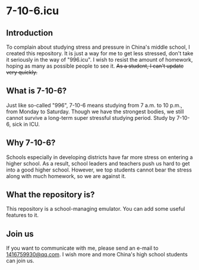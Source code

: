 # 7-10-6.icu
## Introduction
To complain about studying stress and pressure in China's middle school, I created this repository.
It is just a way for me to get less stressed, don't take it seriously in the way of \"996.icu\".
I wish to resist the amount of homework, hoping as many as possible people to see it.
~~As a student, I can't update very quickly.~~
## What is 7-10-6?
Just like so-called \"996\", 7-10-6 means studying from 7 a.m. to 10 p.m., from Monday to Saturday.
Though we have the strongest bodies, we still cannot survive a long-term super stressful studying period.
Study by 7-10-6, sick in ICU.
## Why 7-10-6?
Schools especially in developing districts have far more stress on entering a higher school.
As a result, school leaders and teachers push us hard to get into a good higher school.
However, we top students cannot bear the stress along with much homework, so we are against it.
## What the repository is?
This repository is a school-managing emulator. You can add some useful features to it.
## Join us
If you want to communicate with me, please send an e-mail to 1416759930@qq.com.
I wish more and more China's high school students can join us.
